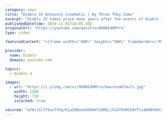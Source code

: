 ```yaml
---
category: news
title: "Diablo IV Announce Cinematic | By Three They Come"
excerpt: "Diablo IV takes place many years after the events of Diablo III, after millions have been slaughtered by the actions of the High Heavens and Burning Hells alike."
publishedDateTime: 2019-11-01T18:05:30Z
originalUrl: "https://youtube.com/watch?v=9bRWIdOMfro"
type: video

featuredContent: "<iframe width=\"800\" height=\"500\" frameborder=\"0\" src=\"https://www.youtube.com/embed/9bRWIdOMfro\" allow=\"accelerometer; autoplay; encrypted-media; gyroscope; picture-in-picture\" allowfullscreen></iframe>"

provider:
  name: Diablo
  domain: youtube.com

topics:
  - Diablo 4

images:
  - url: "https://i.ytimg.com/vi/9bRWIdOMfro/maxresdefault.jpg"
    width: 1280
    height: 720
    isCached: true

secured: "w7Ar11lJTSos7Y0q/Kjw2kBoeo0S04H7jDMG/jFa575hN52OnTlxaDOBYXmtSvLxkPPyTY2TStB12NL6GsodSy/oFAS0J/OxUvoKFE/oQtiJwEm1acWQSb4BVk/IbWeGykVxr18h1HaeEsYCWx/Idwyo0T2o94XyqGYvu92yntUJcImpsOmQ+GaCl1Kb5ZulpDNZQECrr1fUaBfcBN9FGmTL5dJZKfV5lCK/A/r1oW96chfWPt+/uB/wW/KOZV2o8fBujVv7n3d760CkOjVAZc38M16sJzw47UbbXFUXVhh3LzbXwsKCzSBw7Uuds+NzPThP6aEzzHT+r8OFRj0ZyJZhWCIbQLuaL6Y2BZJX0Z7BhzT9cwQBD/u8utcZPRZfHUTyAJY5tf4MsYt1+4akjIUDBVTOryixVFgZKGrfk1W4yqgehSZBNmAsmTRxK5+V;7R1jo+ta3qBeHUpb563tjw=="
---
```



